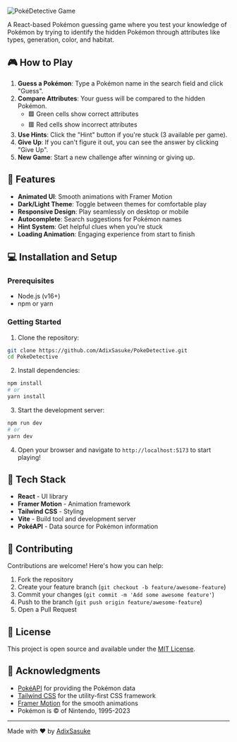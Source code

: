 ![PokéDetective Game](https://i.postimg.cc/PqZTg3Qr/4bef700777454b671bf93670fc3fec788f1c2f83da39a3ee5e6b4b0d3255bfef95601890afd80709da39a3ee5e6b4b0d3255.png)

A React-based Pokémon guessing game where you test your knowledge of Pokémon by trying to identify the hidden Pokémon through attributes like types, generation, color, and habitat.

## 🎮 How to Play

1. **Guess a Pokémon**: Type a Pokémon name in the search field and click "Guess".
2. **Compare Attributes**: Your guess will be compared to the hidden Pokémon.
    - 🟩 Green cells show correct attributes
    - 🟥 Red cells show incorrect attributes
3. **Use Hints**: Click the "Hint" button if you're stuck (3 available per game).
4. **Give Up**: If you can't figure it out, you can see the answer by clicking "Give Up".
5. **New Game**: Start a new challenge after winning or giving up.

## 🚀 Features

-   **Animated UI**: Smooth animations with Framer Motion
-   **Dark/Light Theme**: Toggle between themes for comfortable play
-   **Responsive Design**: Play seamlessly on desktop or mobile
-   **Autocomplete**: Search suggestions for Pokémon names
-   **Hint System**: Get helpful clues when you're stuck
-   **Loading Animation**: Engaging experience from start to finish

## 💻 Installation and Setup

### Prerequisites

-   Node.js (v16+)
-   npm or yarn

### Getting Started

1. Clone the repository:

```bash
git clone https://github.com/AdixSasuke/PokeDetective.git
cd PokeDetective
```

2. Install dependencies:

```bash
npm install
# or
yarn install
```

3. Start the development server:

```bash
npm run dev
# or
yarn dev
```

4. Open your browser and navigate to `http://localhost:5173` to start playing!

## 🔧 Tech Stack

-   **React** - UI library
-   **Framer Motion** - Animation framework
-   **Tailwind CSS** - Styling
-   **Vite** - Build tool and development server
-   **PokéAPI** - Data source for Pokémon information

## 🤝 Contributing

Contributions are welcome! Here's how you can help:

1. Fork the repository
2. Create your feature branch (`git checkout -b feature/awesome-feature`)
3. Commit your changes (`git commit -m 'Add some awesome feature'`)
4. Push to the branch (`git push origin feature/awesome-feature`)
5. Open a Pull Request

## 📝 License

This project is open source and available under the [MIT License](LICENSE).

## 🙏 Acknowledgments

-   [PokéAPI](https://pokeapi.co/) for providing the Pokémon data
-   [Tailwind CSS](https://tailwindcss.com/) for the utility-first CSS framework
-   [Framer Motion](https://www.framer.com/motion/) for the smooth animations
-   Pokémon is © of Nintendo, 1995-2023

---

Made with ❤️ by [AdixSasuke](https://github.com/AdixSasuke)

